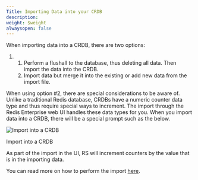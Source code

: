 ```yaml
---
Title: Importing Data into your CRDB
description: 
weight: $weight
alwaysopen: false
---
```

When importing data into a CRDB, there are two options:

1.  1.  Perform a flushall to the database, thus deleting all data. Then
        import the data into the CRDB.
    2.  Import data but merge it into the existing or add new data from
        the import file.

When using option #2, there are special considerations to be aware of.
Unlike a traditional Redis database, CRDBs have a numeric counter data
type and thus require special ways to increment. The import through the
Redis Enterprise web UI handles these data types for you. When you
import data into a CRDB, there will be a special prompt such as the
below.

![Import into a
CRDB](/images/rs/Screen-Shot-2018-03-29-at-10.00.12-PM.png?width=1720&height=702)

Import into a CRDB

As part of the import in the UI, RS will increment counters by the value
that is in the importing data.

You can read more on how to perform the import
[here](https://redislabs.com/redis-enterprise-documentation/administering/database-operations/importing-data).
